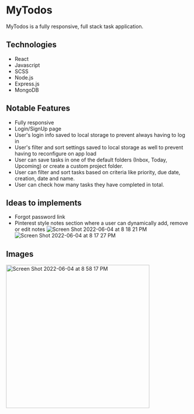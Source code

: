 # MyTodos

MyTodos is a fully responsive, full stack task application.

## Technologies

* React
* Javascript
* SCSS
* Node.js
* Express.js
* MongoDB

## Notable Features
* Fully responsive
* Login/SignUp page
* User's login info saved to local storage to prevent always having to log in
* User's filter and sort settings saved to local storage as well to prevent having to reconfigure on app load
* User can save tasks in one of the default folders (Inbox, Today, Upcoming) or create a custom project folder.
* User can filter and sort tasks based on criteria like priority, due date, creation, date and name.
* User can check how many tasks they have completed in total.

## Ideas to implements
* Forgot password link
* Pinterest style notes section where a user can dynamically add, remove or edit notes
![Screen Shot 2022-06-04 at 8 18 21 PM](https://user-images.githubusercontent.com/72288176/172033550-8875d59a-08dc-4712-b84e-af48cb73a2c1.png)
![Screen Shot 2022-06-04 at 8 17 27 PM](https://user-images.githubusercontent.com/72288176/172033552-4313c6a2-2675-4850-9c20-9c44002a470a.png)

## Images
<img width="392" alt="Screen Shot 2022-06-04 at 8 58 17 PM" src="https://user-images.githubusercontent.com/72288176/172034446-096e1894-133d-40f3-84ca-102005f06827.png">
